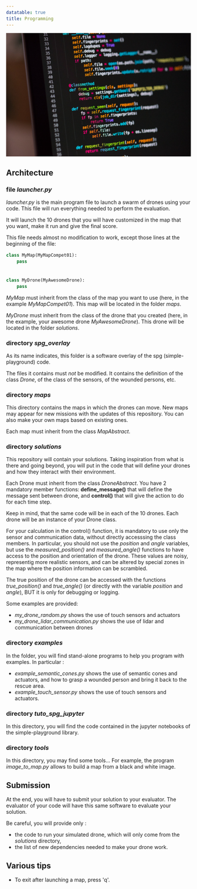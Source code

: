 ```yaml
---
datatable: true
title: Programming
---
```

![image-prog](/assets/images/programming.jpg)

## Architecture

### file *launcher.py*

*launcher.py* is the main program file to launch a swarm of drones using your code. This file will run everything needed to perform the evaluation.

It will launch the 10 drones that you will have customized in the map that you want, make it run and give the final score.

This file needs almost no modification to work, except those lines at the beginning of the file:

```python
class MyMap(MyMapCompet01):
    pass


class MyDrone(MyAwesomeDrone):
    pass
```

*MyMap* must inherit from the class of the map you want to use (here, in the example *MyMapCompet01*). This map will be located in the folder *maps*.

*MyDrone* must inherit from the class of the drone that you created (here, in the example, your awesome drone *MyAwesomeDrone*). This drone will be located in the folder *solutions*.

### directory *spg_overlay*

As its name indicates, this folder is a software overlay of the spg (simple-playground) code.

The files it contains must *not* be modified. It contains the definition of the class *Drone*, of the class of the sensors, of the wounded persons, etc.

### directory *maps*

This directory contains the maps in which the drones can move. New maps may appear for new missions with the updates of this repository. You can also make your own maps based on existing ones.

Each map must inherit from the class *MapAbstract*.

### directory *solutions*

This repository will contain your solutions. Taking inspiration from what is there and going beyond, you will put in the code that will define your drones and how they interact with their environment.

Each Drone must inherit from the class *DroneAbstract*. You have 2 mandatory member functions: **define_message()** that will define the message sent between drone, and **control()** that will give the action to do for each time step.

Keep in mind, that the same code will be in each of the 10 drones. Each drone will be an instance of your Drone class.

For your calculation in the control() function, it is mandatory to use only the sensor and communication data, without directly accesssing the class members. In particular, you should not use the  *position* and *angle* variables, but use the *measured_position()* and *measured_angle()* functions to have access to the position and orientation of the drone. These values are noisy, representig more realistic sensors, and can be altered by special zones in the map where the position information can be scrambled.

The true position of the drone can be accessed with the functions *true_position()* and *true_angle()* (or directly with the variable *position* and *angle*), BUT it is only for debugging or logging.

Some examples are provided:
- *my_drone_random.py* shows the use of touch sensors and actuators
- *my_drone_lidar_communication.py* shows the use of lidar and communication between drones

### directory *examples*

In the folder, you will find stand-alone programs to help you program with examples. In particular :
- *example_semantic_cones.py* shows the use of semantic cones and actuators, and how to grasp a wounded person and bring it back to the rescue area.
- *example_touch_sensor.py* shows the use of touch sensors and actuators.

### directory *tuto_spg_jupyter*

In this directory, you will find the code contained in the jupyter notebooks of the simple-playground library.

### directory *tools*

In this directory, you may find some tools... For example, the program *image_to_map.py* allows to build a map from a black and white image.

## Submission

At the end, you will have to submit your solution to your evaluator. The evaluator of your code will have this same software to evaluate your solution.

Be careful, you will provide only :
- the code to run your simulated drone, which will only come from the *solutions* directory,
- the list of new dependencies needed to make your drone work.

## Various tips

- To exit after launching a map, press 'q'.
